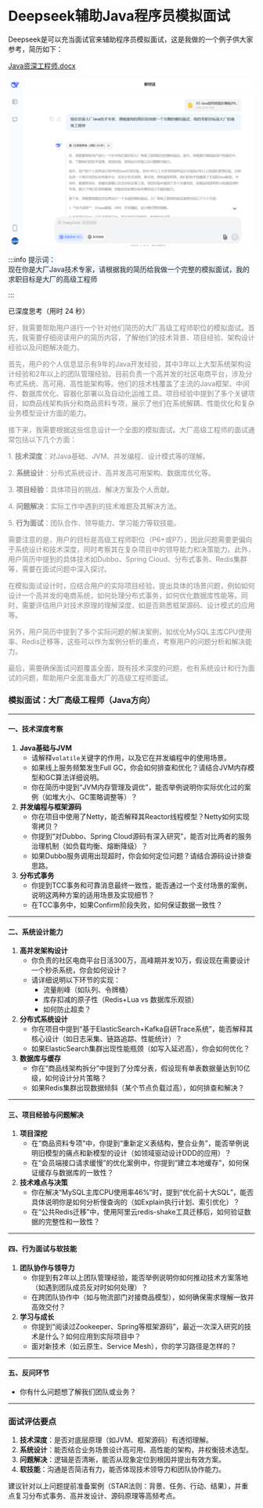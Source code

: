 # Deepseek辅助Java程序员模拟面试

Deepseek是可以充当面试官来辅助程序员模拟面试，这是我做的一个例子供大家参考，简历如下：

[Java资深工程师.docx](https://www.yuque.com/attachments/yuque/0/2025/docx/22811459/1738833214488-81efee5b-baab-42cb-998b-d9a236b37423.docx)

![1738833245286-baa670fc-66ee-4ac7-bd49-36880392bef4.png](./img/ZZZZk89Vmb9lwKn8/1738833245286-baa670fc-66ee-4ac7-bd49-36880392bef4-040492.png)

:::info
<font style="color:rgb(38, 38, 38);background-color:rgb(239, 246, 255);">提示词：  
</font><font style="color:rgb(38, 38, 38);background-color:rgb(239, 246, 255);">现在你是大厂Java技术专家，请根据我的简历给我做一个完整的模拟面试，我的求职目标是大厂的高级工程师</font>

:::

已深度思考（用时 24 秒）

<font style="color:rgb(139, 139, 139);">好，我需要帮助用户进行一个针对他们简历的大厂高级工程师职位的模拟面试。首先，我需要仔细阅读用户的简历内容，了解他们的技术背景、项目经验、架构设计经验以及问题解决能力。</font>

<font style="color:rgb(139, 139, 139);">首先，用户的个人信息显示有9年的Java开发经验，其中3年以上大型系统架构设计经验和2年以上的团队管理经验。目前负责一个高并发的社区电商平台，涉及分布式系统、高可用、高性能架构等。他们的技术栈覆盖了主流的Java框架、中间件、数据库优化、容器化部署以及自动化运维工具。项目经验中提到了多个关键项目，如商品线架构拆分和商品资料专项，展示了他们在系统解耦、性能优化和复杂业务模型设计方面的能力。</font>

<font style="color:rgb(139, 139, 139);">接下来，我需要根据这些信息设计一个全面的模拟面试。大厂高级工程师的面试通常包括以下几个方面：</font>

<font style="color:rgb(139, 139, 139);">1. **技术深度**：对Java基础、JVM、并发编程、设计模式等的理解。</font>

<font style="color:rgb(139, 139, 139);">2. **系统设计**：分布式系统设计、高并发高可用架构、数据库优化等。</font>

<font style="color:rgb(139, 139, 139);">3. **项目经验**：具体项目的挑战、解决方案及个人贡献。</font>

<font style="color:rgb(139, 139, 139);">4. **问题解决**：实际工作中遇到的技术难题及其解决方法。</font>

<font style="color:rgb(139, 139, 139);">5. **行为面试**：团队合作、领导能力、学习能力等软技能。</font>

<font style="color:rgb(139, 139, 139);">需要注意的是，用户的目标是高级工程师职位（P6+或P7），因此问题需要更偏向于系统设计和技术深度，同时考察其在复杂项目中的领导能力和决策能力。此外，用户简历中提到的具体技术如Dubbo、Spring Cloud、分布式事务、Redis集群等，需要在面试问题中深入探讨。</font>

<font style="color:rgb(139, 139, 139);">在模拟面试设计时，应结合用户的实际项目经验，提出具体的场景问题，例如如何设计一个高并发的电商系统，如何处理分布式事务，如何优化数据库性能等。同时，需要评估用户对技术原理的理解深度，如是否熟悉框架源码、设计模式的应用等。</font>

<font style="color:rgb(139, 139, 139);">另外，用户简历中提到了多个实际问题的解决案例，如优化MySQL主库CPU使用率、Redis迁移等，这些可以作为案例分析的重点，考察用户的问题分析和解决能力。</font>

<font style="color:rgb(139, 139, 139);">最后，需要确保面试问题覆盖全面，既有技术深度的问题，也有系统设计和行为面试的问题，帮助用户全面准备大厂的高级工程师面试。</font>

### **模拟面试：大厂高级工程师（Java方向）**
---

#### **一、技术深度考察**
1. **Java基础与JVM**
    - 请解释`volatile`关键字的作用，以及它在并发编程中的使用场景。
    - 如果线上服务频繁发生Full GC，你会如何排查和优化？请结合JVM内存模型和GC算法详细说明。
    - 你在简历中提到“JVM内存管理及调优”，能否举例说明你实际优化过的案例（如堆大小、GC策略调整等）？
2. **并发编程与框架源码**
    - 你在项目中使用了Netty，能否解释其Reactor线程模型？Netty如何实现零拷贝？
    - 你提到“对Dubbo、Spring Cloud源码有深入研究”，能否对比两者的服务治理机制（如负载均衡、熔断降级）？
    - 如果Dubbo服务调用出现超时，你会如何定位问题？请结合源码设计排查思路。
3. **分布式事务**
    - 你提到TCC事务和可靠消息最终一致性，能否通过一个支付场景的案例，说明这两种方案的适用场景及实现细节？
    - 在TCC事务中，如果Confirm阶段失败，如何保证数据一致性？

---

#### **二、系统设计能力**
1. **高并发架构设计**
    - 你负责的社区电商平台日活300万，高峰期并发10万，假设现在需要设计一个秒杀系统，你会如何设计？
    - 请详细说明以下环节的实现：
        * 流量削峰（如队列、令牌桶）
        * 库存扣减的原子性（Redis+Lua vs 数据库乐观锁）
        * 如何防止超卖？
2. **分布式系统设计**
    - 你在项目中提到“基于ElasticSearch+Kafka自研Trace系统”，能否解释其核心设计（如日志采集、链路追踪、性能统计）？
    - 如果ElasticSearch集群出现性能瓶颈（如写入延迟高），你会如何优化？
3. **数据库与缓存**
    - 你在“商品线架构拆分”中提到了分库分表，假设现有单表数据量达到10亿级，如何设计分片策略？
    - 如果Redis集群出现数据倾斜（某个节点负载过高），如何排查和解决？

---

#### **三、项目经验与问题解决**
1. **项目深挖**
    - 在“商品资料专项”中，你提到“重新定义表结构，整合业务”，能否举例说明旧模型的痛点和新模型的设计（如领域驱动设计DDD的应用）？
    - 在“会员端接口请求缓慢”的优化案例中，你提到“建立本地缓存”，如何保证缓存与数据库的一致性？
2. **技术难点与决策**
    - 你在解决“MySQL主库CPU使用率46%”时，提到“优化前十大SQL”，能否具体说明你是如何分析慢查询的（如Explain执行计划、索引优化）？
    - 在“公共Redis迁移”中，使用阿里云redis-shake工具迁移后，如何验证数据的完整性和一致性？

---

#### **四、行为面试与软技能**
1. **团队协作与领导力**
    - 你提到有2年以上团队管理经验，能否举例说明你如何推动技术方案落地（如遇到团队成员反对时如何处理）？
    - 在跨团队协作中（如与物流部门对接商品模型），如何确保需求理解一致并高效交付？
2. **学习与成长**
    - 你提到“阅读过Zookeeper、Spring等框架源码”，最近一次深入研究的技术是什么？如何应用到实际项目中？
    - 面对新技术（如云原生、Service Mesh），你的学习路径是怎样的？

---

#### **五、反问环节**
+ 你有什么问题想了解我们团队或业务？

---

### **面试评估要点**
1. **技术深度**：是否对底层原理（如JVM、框架源码）有透彻理解。
2. **系统设计**：能否结合业务场景设计高可用、高性能的架构，并权衡技术选型。
3. **问题解决**：逻辑是否清晰，能否从现象定位到根因并提出有效方案。
4. **软技能**：沟通是否简洁有力，能否体现技术领导力和团队协作能力。

建议针对以上问题提前准备案例（STAR法则：背景、任务、行动、结果），并重点复习分布式事务、高并发设计、源码原理等高频考点。

